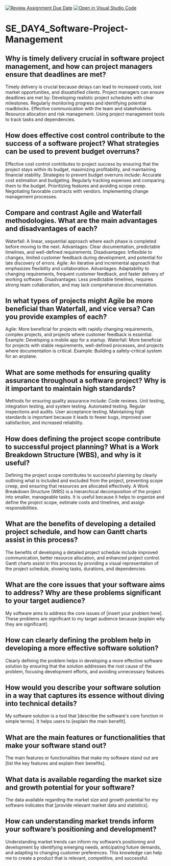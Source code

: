 [![Review Assignment Due Date](https://classroom.github.com/assets/deadline-readme-button-22041afd0340ce965d47ae6ef1cefeee28c7c493a6346c4f15d667ab976d596c.svg)](https://classroom.github.com/a/9pw6JKcu)
[![Open in Visual Studio Code](https://classroom.github.com/assets/open-in-vscode-2e0aaae1b6195c2367325f4f02e2d04e9abb55f0b24a779b69b11b9e10269abc.svg)](https://classroom.github.com/online_ide?assignment_repo_id=18518307&assignment_repo_type=AssignmentRepo)
# SE_DAY4_Software-Project-Management
## Why is timely delivery crucial in software project management, and how can project managers ensure that deadlines are met? ##

Timely delivery is crucial because delays can lead to increased costs, lost market opportunities, and dissatisfied clients. Project managers can ensure deadlines are met by:
Developing realistic project schedules with clear milestones.
Regularly monitoring progress and identifying potential roadblocks.
Effective communication with the team and stakeholders.
Resource allocation and risk management.
Using project management tools to track tasks and dependencies.
## How does effective cost control contribute to the success of a software project? What strategies can be used to prevent budget overruns? ##

Effective cost control contributes to project success by ensuring that the project stays within its budget, maximizing profitability, and maintaining financial stability. Strategies to prevent budget overruns include:
Accurate cost estimation and budgeting.
Regularly tracking expenses and comparing them to the budget.
Prioritizing features and avoiding scope creep.
Negotiating favorable contracts with vendors.
Implementing change management processes.
## Compare and contrast Agile and Waterfall methodologies. What are the main advantages and disadvantages of each? ##

Waterfall: A linear, sequential approach where each phase is completed before moving to the next.
Advantages: Clear documentation, predictable timelines, and well-defined requirements.
Disadvantages: Inflexible to changes, limited customer feedback during development, and potential for late discovery of errors.
Agile: An iterative and incremental approach that emphasizes flexibility and collaboration.
Advantages: Adaptability to changing requirements, frequent customer feedback, and faster delivery of working software.
Disadvantages: Less predictable timelines, requires strong team collaboration, and may lack comprehensive documentation.
## In what types of projects might Agile be more beneficial than Waterfall, and vice versa? Can you provide examples of each? ##

Agile: More beneficial for projects with rapidly changing requirements, complex projects, and projects where customer feedback is essential. Example: Developing a mobile app for a startup.
Waterfall: More beneficial for projects with stable requirements, well-defined processes, and projects where documentation is critical. Example: Building a safety-critical system for an airplane.
## What are some methods for ensuring quality assurance throughout a software project? Why is it important to maintain high standards? ##

Methods for ensuring quality assurance include:
Code reviews.
Unit testing, integration testing, and system testing.
Automated testing.
Regular inspections and audits.
User acceptance testing.
Maintaining high standards is important because it leads to fewer bugs, improved user satisfaction, and increased reliability.
## How does defining the project scope contribute to successful project planning? What is a Work Breakdown Structure (WBS), and why is it useful? ##

Defining the project scope contributes to successful planning by clearly outlining what is included and excluded from the project, preventing scope creep, and ensuring that resources are allocated effectively. A Work Breakdown Structure (WBS) is a hierarchical decomposition of the project into smaller, manageable tasks. It is useful because it helps to organize and define the project scope, estimate costs and timelines, and assign responsibilities.
## What are the benefits of developing a detailed project schedule, and how can Gantt charts assist in this process? ##

The benefits of developing a detailed project schedule include improved communication, better resource allocation, and enhanced project control. Gantt charts assist in this process by providing a visual representation of the project schedule, showing tasks, durations, and dependencies.
## What are the core issues that your software aims to address? Why are these problems significant to your target audience? ##

My software aims to address the core issues of [insert your problem here]. These problems are significant to my target audience because [explain why they are significant].
## How can clearly defining the problem help in developing a more effective software solution? ##

Clearly defining the problem helps in developing a more effective software solution by ensuring that the solution addresses the root cause of the problem, focusing development efforts, and avoiding unnecessary features.
## How would you describe your software solution in a way that captures its essence without diving into technical details? ##

My software solution is a tool that [describe the software's core function in simple terms]. It helps users to [explain the main benefit].
## What are the main features or functionalities that make your software stand out? ##

The main features or functionalities that make my software stand out are [list the key features and explain their benefits].
## What data is available regarding the market size and growth potential for your software? ##

The data available regarding the market size and growth potential for my software indicates that [provide relevant market data and statistics].
## How can understanding market trends inform your software’s positioning and development? ##

Understanding market trends can inform my software’s positioning and development by identifying emerging needs, anticipating future demands, and adapting to changing customer preferences. This knowledge can help me to create a product that is relevant, competitive, and successful.
